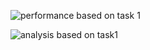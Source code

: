 ![performance based on task 1](https://user-images.githubusercontent.com/82143446/115050665-9ba10b00-9ef9-11eb-81b4-8d7a687cb358.png)


![analysis based on task1](https://user-images.githubusercontent.com/82143446/115051509-85e01580-9efa-11eb-89b2-66ac12ed9fef.png)
